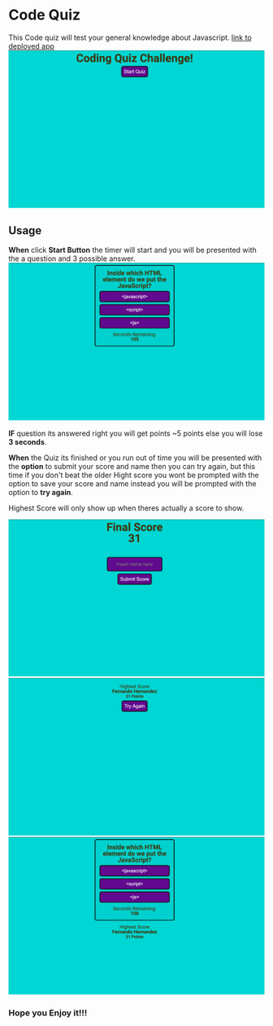 # Code Quiz

This Code quiz will test your general knowledge about Javascript.
[link to deployed app](https://proudfer000.github.io/codeQuiz/)
![Image of Start Screen](assets/img1.png)
## Usage

**When** click **Start Button** the timer will start and you will be presented with the a question and 3 possible answer.
![Image of Questions and answers](assets/img2.png)

**IF** question its answered right you will get points ~5 points else you will lose **3 seconds**.

**When** the Quiz its finished or you run out of time you will be presented with the **option** to submit your score and name then you can try again, but this time if you don't beat the older Hight score you wont be prompted with the option to save your score and name instead you will be prompted with the option to **try again**.

Highest Score will only show up when theres actually a score to show.

![Image of Submit score and name](assets/img3.png)
![Image of Try again](assets/img4.png)
![Image of Try again](assets/img5.png)

### Hope you Enjoy it!!!
